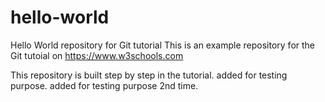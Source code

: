 # hello-world
Hello World repository for Git tutorial
This is an example repository for the Git tutoial on https://www.w3schools.com

This repository is built step by step in the tutorial.
added for testing purpose.
added for testing purpose 2nd time.
